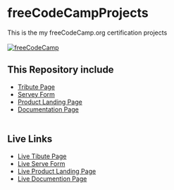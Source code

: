 # freeCodeCampProjects
This is the my freeCodeCamp.org certification projects
<br/><br/>
[![freeCodeCamp](https://external-content.duckduckgo.com/iu/?u=https%3A%2F%2Fblog.markallenwebdeveloper.co.uk%2Fwp-content%2Fuploads%2F2018%2F09%2FfreeCodeCamp-1200x200.jpg&f=1&nofb=1)](https://www.freeCodeCamp.org "freeCodeCamp.org")
<br/>

## This Repository include
- [Tribute Page](https://github.com/Kuldeep800singh/freeCodeCampProjects/tree/main/My%20Tribute%20page "Tribute Page of Apj Abdul Kalm")
- [Servey Form](https://github.com/Kuldeep800singh/freeCodeCampProjects/tree/main/Servey%20Form "Servey Form with javascript")
- [Product Landing Page](https://github.com/Kuldeep800singh/freeCodeCampProjects/tree/main/Product%20Landing "Watch Product Landing Page")
- [Documentation Page](https://github.com/Kuldeep800singh/freeCodeCampProjects/tree/main/Documentation%20Page "Documentation Page on C")
<br/></br>

## Live Links
- [Live Tibute Page](https://kuldeep800singh.github.io/freeCodeCampProjects/My%20Tribute%20page)
- [Live Serve Form](https://kuldeep800singh.github.io/freeCodeCampProjects/Servey%20Form)
- [Live Product Landing Page](https://kuldeep800singh.github.io/freeCodeCampProjects/Product%20Landing)
- [Live Documention Page](https://kuldeep800singh.github.io/freeCodeCampProjects/Documentation%20Page)
<br/><br/>
